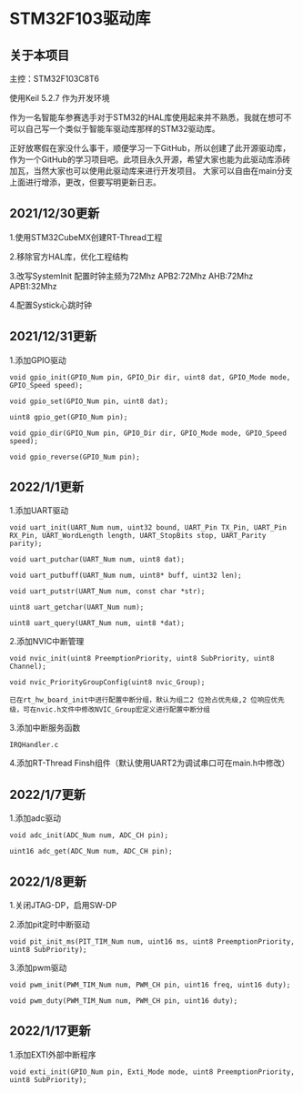 # STM32F103驱动库

## 关于本项目
主控：STM32F103C8T6

使用Keil 5.2.7 作为开发环境

作为一名智能车参赛选手对于STM32的HAL库使用起来并不熟悉，我就在想可不可以自己写一个类似于智能车驱动库那样的STM32驱动库。

正好放寒假在家没什么事干，顺便学习一下GitHub，所以创建了此开源驱动库，作为一个GitHub的学习项目吧。此项目永久开源，希望大家也能为此驱动库添砖加瓦，当然大家也可以使用此驱动库来进行开发项目。
大家可以自由在main分支上面进行增添，更改，但要写明更新日志。


## 2021/12/30更新
1.使用STM32CubeMX创建RT-Thread工程

2.移除官方HAL库，优化工程结构

3.改写SystemInit    配置时钟主频为72Mhz APB2:72Mhz AHB:72Mhz APB1:32Mhz

4.配置Systick心跳时钟


## 2021/12/31更新
1.添加GPIO驱动

    void gpio_init(GPIO_Num pin, GPIO_Dir dir, uint8 dat, GPIO_Mode mode, GPIO_Speed speed);

    void gpio_set(GPIO_Num pin, uint8 dat);

    uint8 gpio_get(GPIO_Num pin);

    void gpio_dir(GPIO_Num pin, GPIO_Dir dir, GPIO_Mode mode, GPIO_Speed speed);

    void gpio_reverse(GPIO_Num pin);

## 2022/1/1更新
1.添加UART驱动

    void uart_init(UART_Num num, uint32 bound, UART_Pin TX_Pin, UART_Pin RX_Pin, UART_WordLength length, UART_StopBits stop, UART_Parity parity);

    void uart_putchar(UART_Num num, uint8 dat);

    void uart_putbuff(UART_Num num, uint8* buff, uint32 len);

    void uart_putstr(UART_Num num, const char *str);

    uint8 uart_getchar(UART_Num num);

    uint8 uart_query(UART_Num num, uint8 *dat);

2.添加NVIC中断管理

    void nvic_init(uint8 PreemptionPriority, uint8 SubPriority, uint8 Channel);

    void nvic_PriorityGroupConfig(uint8 nvic_Group);

    已在rt_hw_board_init中进行配置中断分组，默认为组二2 位抢占优先级,2 位响应优先级，可在nvic.h文件中修改NVIC_Group宏定义进行配置中断分组

3.添加中断服务函数

    IRQHandler.c

4.添加RT-Thread Finsh组件（默认使用UART2为调试串口可在main.h中修改）

## 2022/1/7更新
1.添加adc驱动

    void adc_init(ADC_Num num, ADC_CH pin);
    
    uint16 adc_get(ADC_Num num, ADC_CH pin);

## 2022/1/8更新
1.关闭JTAG-DP，启用SW-DP

2.添加pit定时中断驱动

    void pit_init_ms(PIT_TIM_Num num, uint16 ms, uint8 PreemptionPriority, uint8 SubPriority);

3.添加pwm驱动

    void pwm_init(PWM_TIM_Num num, PWM_CH pin, uint16 freq, uint16 duty);
    
    void pwm_duty(PWM_TIM_Num num, PWM_CH pin, uint16 duty);

## 2022/1/17更新
1.添加EXTI外部中断程序

    void exti_init(GPIO_Num pin, Exti_Mode mode, uint8 PreemptionPriority, uint8 SubPriority);
